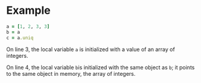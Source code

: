 # Example
```ruby
a = [1, 2, 3, 3]
b = a
c = a.uniq
```

On line 3, the local variable ```a``` is initialized with a value of an array of integers.

On line 4, the local variable ```b```is initialized with the same object as ```b```; it points to the same object in memory, the array of integers.

